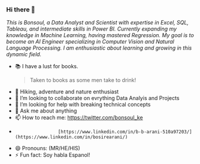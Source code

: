 ### Hi there 👋

_This is Bonsoul, a Data Analyst and Scientist with expertise in Excel, SQL, Tableau, and intermediate skills in Power BI. Currently expanding my knowledge in Machine Learning, having mastered Regression. My goal is to become an AI Engineer specializing in Computer Vision and Natural Language Processing. I am enthusiastic about learning and growing in this dynamic field._
- :books: I have a lust for books.
  > Taken to books as some men take to drink!
- 🥾 Hiking, adventure and nature enthusiast
- 👯 I’m looking to collaborate on evrything Data Analyis and Projects
- 🤔 I’m looking for help with breaking technical concepts
- 💬 Ask me about anything
- 📫 How to reach me: https://twitter.com/bonsoul_ke
-                     [https://www.linkedin.com/in/b-b-arani-510a97203/](https://www.linkedin.com/in/bosirearani/)
- 😄 Pronouns: (MR/HE/HIS)
- ⚡ Fun fact: Soy habla Espanol!

